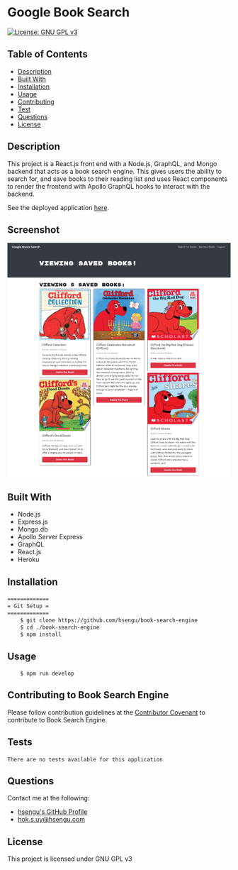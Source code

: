 # Google Book Search
[![License: GNU GPL v3](https://img.shields.io/badge/License-GNU%20GPL%20v3-blue.svg)](https://www.gnu.org/licenses/gpl-3.0)

## Table of Contents
* [Description](#description)
* [Built With](#built-with)
* [Installation](#installation)
* [Usage](#usage)
* [Contributing](#contributing-to-book-search-engine)
* [Test](#test)
* [Questions](#questions)
* [License](#license)

## Description
This project is a React.js front end with a Node.js, GraphQL, and Mongo backend that acts as a book search engine. This gives users the ability to search for, and save books to their reading list and uses React components to render the frontend with Apollo GraphQL hooks to interact with the backend.

See the deployed application [here](https://arcane-inlet-51935.herokuapp.com).

## Screenshot
![Screenshot](./assets/screenshots/screenshot.png)

## Built With
- Node.js
- Express.js
- Mongo.db
- Apollo Server Express
- GraphQL
- React.js
- Heroku

## Installation
    =============
    = Git Setup =
    =============
        $ git clone https://github.com/hsengu/book-search-engine
        $ cd ./book-search-engine
        $ npm install

## Usage
        $ npm run develop

## Contributing to Book Search Engine
Please follow contribution guidelines at the [Contributor Covenant](https://www.contributor-covenant.org/version/2/1/code_of_conduct/) to contribute to Book Search Engine.

## Tests
    There are no tests available for this application

## Questions
Contact me at the following:
- [hsengu's GitHub Profile](https://github.com/hsengu)
- hok.s.uy@hsengu.com

## License
This project is licensed under GNU GPL v3
